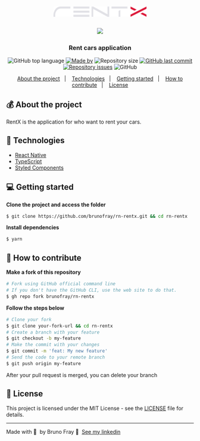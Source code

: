 <h1 align="center">
  <img src="/src/assets/logo.svg" alt="RentX" width="250px">
</h1>


<h3 align="center">
  <a href="https://www.figma.com/file/71uNM9bdm0IKUeS6ku52MV/RentX-Ignite"><img  src="https://img.shields.io/badge/Figma-F24E1E?style=for-the-badge&logo=figma&logoColor=white"/></a>
</h3>

<h3 align="center">
  Rent cars application
</h3>

<p align="center">
  <img alt="GitHub top language" src="https://img.shields.io/github/languages/top/brunofray/rn-rentx?color=%235636D3">
  <a href="https://www.linkedin.com/in/brunofray/"><img alt="Made by" src="https://img.shields.io/badge/made%20by-Bruno%20Fray-%235636D3"></a>
  <img alt="Repository size" src="https://img.shields.io/github/repo-size/brunofray/rn-rentx?color=%235636D3">
  <a href="https://github.com/brunofray/rn-rentx/commits/master"><img alt="GitHub last commit" src="https://img.shields.io/github/last-commit/brunofray/rn-rentx?color=%235636D3"></a>
  <a href="https://github.com/brunofray/rn-rentx/issues"><img alt="Repository issues" src="https://img.shields.io/github/issues/brunofray/rn-rentx?color=%235636D3"></a>
  <img alt="GitHub" src="https://img.shields.io/github/license/brunofray/rn-rentx?color=%235636D3">
</p>

<p align="center">
  <a href="#-about-the-project">About the project</a>&nbsp;&nbsp;&nbsp;|&nbsp;&nbsp;&nbsp;
  <a href="#-technologies">Technologies</a>&nbsp;&nbsp;&nbsp;|&nbsp;&nbsp;&nbsp;
  <a href="#-getting-started">Getting started</a>&nbsp;&nbsp;&nbsp;|&nbsp;&nbsp;&nbsp;
  <a href="#-how-to-contribute">How to contribute</a>&nbsp;&nbsp;&nbsp;|&nbsp;&nbsp;&nbsp;
  <a href="#-license">License</a>
</p>

## 💰 About the project

RentX is the application for who want to rent your cars.
  
## 🚀 Technologies

- [React Native](https://reactnative.dev/)
- [TypeScript](https://www.typescriptlang.org/)
- [Styled Components](https://styled-components.com/)

## 💻 Getting started

**Clone the project and access the folder**

```bash
$ git clone https://github.com/brunofray/rn-rentx.git && cd rn-rentx
```

**Install dependencies**

```bash
$ yarn
```

## 🤔 How to contribute

**Make a fork of this repository**

```bash
# Fork using GitHub official command line
# If you don't have the GitHub CLI, use the web site to do that.
$ gh repo fork brunofray/rn-rentx
```

**Follow the steps below**

```bash
# Clone your fork
$ git clone your-fork-url && cd rn-rentx
# Create a branch with your feature
$ git checkout -b my-feature
# Make the commit with your changes
$ git commit -m 'feat: My new feature'
# Send the code to your remote branch
$ git push origin my-feature
```

After your pull request is merged, you can delete your branch

## 📝 License

This project is licensed under the MIT License - see the [LICENSE](LICENSE) file for details.

---

Made with 💜 &nbsp;by Bruno Fray 👋 &nbsp;[See my linkedin](https://www.linkedin.com/in/brunofray/)
